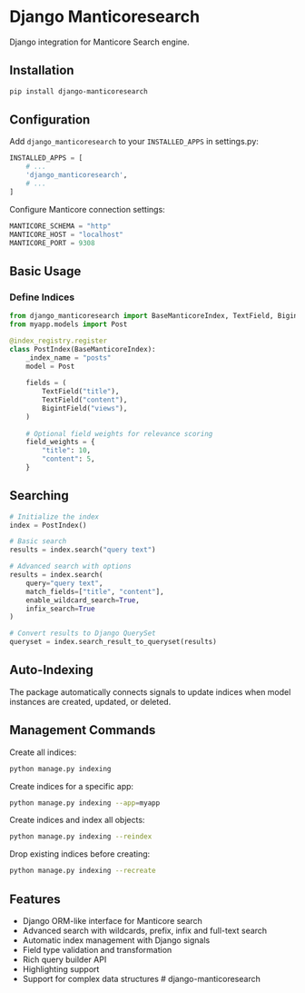 # Django Manticoresearch

Django integration for Manticore Search engine.

## Installation

```bash
pip install django-manticoresearch
```

## Configuration

Add `django_manticoresearch` to your `INSTALLED_APPS` in settings.py:

```python
INSTALLED_APPS = [
    # ...
    'django_manticoresearch',
    # ...
]
```

Configure Manticore connection settings:

```python
MANTICORE_SCHEMA = "http"
MANTICORE_HOST = "localhost"
MANTICORE_PORT = 9308
```

## Basic Usage

### Define Indices

```python
from django_manticoresearch import BaseManticoreIndex, TextField, BigintField, index_registry
from myapp.models import Post

@index_registry.register
class PostIndex(BaseManticoreIndex):
    _index_name = "posts"
    model = Post
    
    fields = (
        TextField("title"),
        TextField("content"),
        BigintField("views"),
    )
    
    # Optional field weights for relevance scoring
    field_weights = {
        "title": 10,
        "content": 5,
    }
```

## Searching

```python
# Initialize the index
index = PostIndex()

# Basic search
results = index.search("query text")

# Advanced search with options
results = index.search(
    query="query text",
    match_fields=["title", "content"],
    enable_wildcard_search=True,
    infix_search=True
)

# Convert results to Django QuerySet
queryset = index.search_result_to_queryset(results)
```

## Auto-Indexing

The package automatically connects signals to update indices when model instances are created, updated, or deleted.

## Management Commands

Create all indices:

```bash
python manage.py indexing
```

Create indices for a specific app:

```bash
python manage.py indexing --app=myapp
```

Create indices and index all objects:

```bash
python manage.py indexing --reindex
```

Drop existing indices before creating:

```bash
python manage.py indexing --recreate
```

## Features

- Django ORM-like interface for Manticore search
- Advanced search with wildcards, prefix, infix and full-text search
- Automatic index management with Django signals
- Field type validation and transformation
- Rich query builder API
- Highlighting support
- Support for complex data structures # django-manticoresearch
